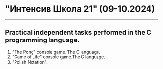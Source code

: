 # "Интенсив Школа 21" (09-10.2024)
---
## Practical independent tasks performed in the C programming language.

1. "The Pong" console game. The C language.
2. "Game of Life" console game.The C language.
3. "Polish Notation".

